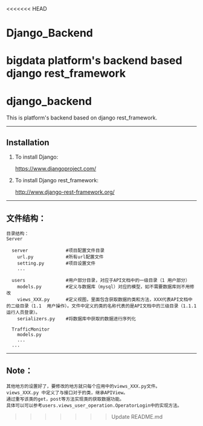 <<<<<<< HEAD
# Django_Backend
bigdata platform's backend based django rest_framework
=======
django_backend
===================

This is platform's backend based on django rest_framework.

------------
Installation
------------
    
1. To install Django:
    
    https://www.djangoproject.com/
    
2. To install Django rest_framework:
    
    http://www.django-rest-framework.org/
    
--------------
文件结构：
--------------
    
    目录结构：
    Server
      
      server              #项目配置文件目录
        url.py            #所有url配置文件
        setting.py        #项目设置文件
        ...
      
      users               #用户部分目录，对应于API文档中的一级目录（1 用户部分）
        models.py         #定义与数据库（mysql）对应的模型，如不需要数据库则不用修改
        views_XXX.py      #定义视图，里面包含获取数据的类和方法，XXX代表API文档中的二级目录（1.1  用户操作）。文件中定义的类的名称代表的是API文档中的三级目录（1.1.1 运行人员登录）。
        serializers.py    #将数据库中获取的数据进行序列化
      
      TrafficMonitor
        models.py 
        ...
      ...
    
--------------
Note：
--------------
    
    其他地方的设置好了，要修改的地方就只每个应用中的views_XXX.py文件。
    views_XXX.py 中定义了与接口对于的类，继承APIView。
    通过重写该类的get，post等方法实现类的获取数据功能。
    具体可以可以参考users.views_user_operation.OperatorLogin中的实现方法。
    
>>>>>>> Update README.md
